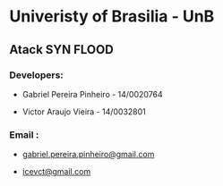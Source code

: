 # Univeristy of Brasilia - UnB

## 

## Atack SYN FLOOD

### Developers:

- Gabriel Pereira Pinheiro - 14/0020764

- Victor Araujo Vieira - 14/0032801

### Email :

- gabriel.pereira.pinheiro@gmail.com

- icevct@gmail.com
